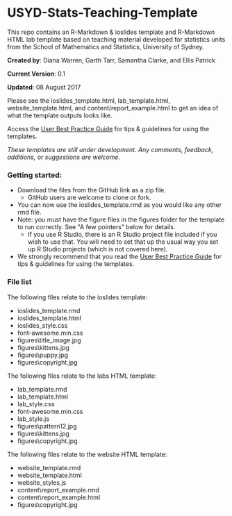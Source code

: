 # USYD-Stats-Teaching-Template
This repo contains an R-Markdown &amp; ioslides template and R-Markdown HTML lab template based on teaching material developed for statistics units from the School of Mathematics and Statistics, University of Sydney. 

**Created by**: Diana Warren, Garth Tarr, Samantha Clarke, and Ellis Patrick

**Current Version**: 0.1

**Updated**: 08 August 2017

Please see the ioslides_template.html, lab_template.html, website_template.html, and content/report_example.html to get an idea of what the template outputs looks like.


Access the [User Best Practice Guide](http://bit.ly/stats_templates_guide) for tips & guidelines for using the templates.



*These templates are still under development. Any comments, feedback, additions, or suggestions are welcome.* 

### Getting started:
- Download the files from the GitHub link as a zip file. 
    - GitHub users are welcome to clone or fork. 
- You can now use the ioslides_template.rmd as you would like any other rmd file.
- Note: you must have the figure files in the figures folder for the template to run correctly. See "A few pointers" below for details.
    - If you use R Studio, there is an R Studio project file included if you wish to use that. You will need to set that up the usual way you set up R Studio projects (which is not covered here). 
- We strongly recommend that you read the [User Best Practice Guide](http://bit.ly/stats_templates_guide) for tips & guidelines for using the templates.

### File list
The following files relate to the ioslides template:

- ioslides_template.rmd
- ioslides_template.html
- ioslides_style.css
- font-awesome.min.css
- figures\title_image.jpg
- figures\kittens.jpg
- figures\puppy.jpg
- figures\copyright.jpg

The following files relate to the labs HTML template:

- lab_template.rmd
- lab_template.html
- lab_style.css
- font-awesome.min.css
- lab_style.js
- figures\pattern12.jpg
- figures\kittens.jpg
- figures\copyright.jpg

The following files relate to the website HTML template:

- website_template.rmd
- website_template.html
- website_styles.js
- content\report_example.rmd
- content\report_example.html
- figures\copyright.jpg

